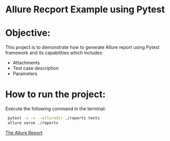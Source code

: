 # Allure Recport Example using Pytest

# Objective:
This project is to demonstrate how to generate Allure report using Pytest framework and its capabilities which includes:
- Attachments
- Test case description
- Parameters


# How to run the project:

Execute the following command in the terminal:

```bash
 pytest -s -v --alluredir ./reports tests
 allure serve ./reports
```

<a href="https://aymanelsayeed.github.io/AllureExample/" target="_blank">The Allure Report</a>